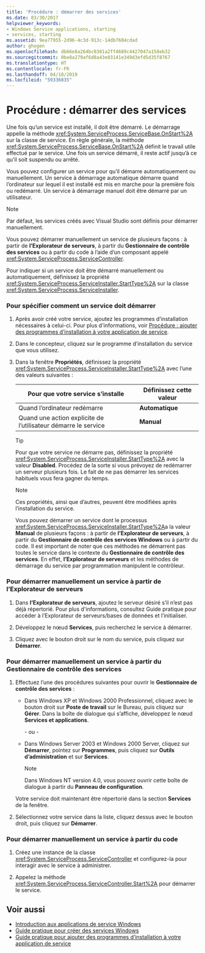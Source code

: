 ```yaml
---
title: 'Procédure : démarrer des services'
ms.date: 03/30/2017
helpviewer_keywords:
- Windows Service applications, starting
- services, starting
ms.assetid: 9ea77955-2d96-4c3d-913c-14db7604cdad
author: ghogen
ms.openlocfilehash: db66e8a264bc0381a2ff4689c4427047a158eb32
ms.sourcegitcommit: 0be8a279af6d8a43e03141e349d3efd5d35f8767
ms.translationtype: HT
ms.contentlocale: fr-FR
ms.lasthandoff: 04/18/2019
ms.locfileid: "59336835"
---
```

# <a name="how-to-start-services"></a>Procédure : démarrer des services
Une fois qu’un service est installé, il doit être démarré. Le démarrage appelle la méthode <xref:System.ServiceProcess.ServiceBase.OnStart%2A> sur la classe de service. En règle générale, la méthode <xref:System.ServiceProcess.ServiceBase.OnStart%2A> définit le travail utile effectué par le service. Une fois un service démarré, il reste actif jusqu’à ce qu’il soit suspendu ou arrêté.  
  
 Vous pouvez configurer un service pour qu’il démarre automatiquement ou manuellement. Un service à démarrage automatique démarre quand l’ordinateur sur lequel il est installé est mis en marche pour la première fois ou redémarré. Un service à démarrage manuel doit être démarré par un utilisateur.  
  
> [!NOTE]
>  Par défaut, les services créés avec Visual Studio sont définis pour démarrer manuellement.  
  
 Vous pouvez démarrer manuellement un service de plusieurs façons : à partir de **l’Explorateur de serveurs**, à partir du **Gestionnaire de contrôle des services** ou à partir du code à l’aide d’un composant appelé <xref:System.ServiceProcess.ServiceController>.  
  
 Pour indiquer si un service doit être démarré manuellement ou automatiquement, définissez la propriété <xref:System.ServiceProcess.ServiceInstaller.StartType%2A> sur la classe <xref:System.ServiceProcess.ServiceInstaller>.  
  
### <a name="to-specify-how-a-service-should-start"></a>Pour spécifier comment un service doit démarrer  
  
1. Après avoir créé votre service, ajoutez les programmes d’installation nécessaires à celui-ci. Pour plus d'informations, voir [Procédure : ajouter des programmes d’installation à votre application de service](../../../docs/framework/windows-services/how-to-add-installers-to-your-service-application.md).  
  
2. Dans le concepteur, cliquez sur le programme d’installation du service que vous utilisez.  
  
3. Dans la fenêtre **Propriétés**, définissez la propriété <xref:System.ServiceProcess.ServiceInstaller.StartType%2A> avec l’une des valeurs suivantes :  
  
    |Pour que votre service s’installe|Définissez cette valeur|  
    |----------------------------------|--------------------|  
    |Quand l’ordinateur redémarre|**Automatique**|  
    |Quand une action explicite de l’utilisateur démarre le service|**Manual**|  
  
    > [!TIP]
    >  Pour que votre service ne démarre pas, définissez la propriété <xref:System.ServiceProcess.ServiceInstaller.StartType%2A> avec la valeur **Disabled**. Procédez de la sorte si vous prévoyez de redémarrer un serveur plusieurs fois. Le fait de ne pas démarrer les services habituels vous fera gagner du temps.  
  
    > [!NOTE]
    >  Ces propriétés, ainsi que d’autres, peuvent être modifiées après l’installation du service.  
  
     Vous pouvez démarrer un service dont le processus <xref:System.ServiceProcess.ServiceInstaller.StartType%2A>a la valeur **Manual** de plusieurs façons : à partir de **l’Explorateur de serveurs**, à partir du **Gestionnaire de contrôle des services Windows** ou à partir du code. Il est important de noter que ces méthodes ne démarrent pas toutes le service dans le contexte du **Gestionnaire de contrôle des services**. En effet, **l’Explorateur de serveurs** et les méthodes de démarrage du service par programmation manipulent le contrôleur.  
  
### <a name="to-manually-start-a-service-from-server-explorer"></a>Pour démarrer manuellement un service à partir de l’Explorateur de serveurs  
  
1. Dans **l’Explorateur de serveurs**, ajoutez le serveur désiré s’il n’est pas déjà répertorié. Pour plus d'informations, consultez Guide pratique pour accéder à l’Explorateur de serveurs/bases de données et l’initialiser.  
  
2. Développez le nœud **Services**, puis recherchez le service à démarrer.  
  
3. Cliquez avec le bouton droit sur le nom du service, puis cliquez sur **Démarrer**.  
  
### <a name="to-manually-start-a-service-from-services-control-manager"></a>Pour démarrer manuellement un service à partir du Gestionnaire de contrôle des services  
  
1. Effectuez l’une des procédures suivantes pour ouvrir le **Gestionnaire de contrôle des services** :  
  
    -   Dans Windows XP et Windows 2000 Professionnel, cliquez avec le bouton droit sur **Poste de travail** sur le Bureau, puis cliquez sur **Gérer**. Dans la boîte de dialogue qui s’affiche, développez le nœud **Services et applications**.  
  
         \- ou -  
  
    -   Dans Windows Server 2003 et Windows 2000 Server, cliquez sur **Démarrer**, pointez sur **Programmes**, puis cliquez sur **Outils d’administration** et sur **Services**.  
  
        > [!NOTE]
        >  Dans Windows NT version 4.0, vous pouvez ouvrir cette boîte de dialogue à partir du **Panneau de configuration**.  
  
     Votre service doit maintenant être répertorié dans la section **Services** de la fenêtre.  
  
2. Sélectionnez votre service dans la liste, cliquez dessus avec le bouton droit, puis cliquez sur **Démarrer**.  
  
### <a name="to-manually-start-a-service-from-code"></a>Pour démarrer manuellement un service à partir du code  
  
1. Créez une instance de la classe <xref:System.ServiceProcess.ServiceController> et configurez-la pour interagir avec le service à administrer.  
  
2. Appelez la méthode <xref:System.ServiceProcess.ServiceController.Start%2A> pour démarrer le service.  
  
## <a name="see-also"></a>Voir aussi

- [Introduction aux applications de service Windows](../../../docs/framework/windows-services/introduction-to-windows-service-applications.md)
- [Guide pratique pour créer des services Windows](../../../docs/framework/windows-services/how-to-create-windows-services.md)
- [Guide pratique pour ajouter des programmes d’installation à votre application de service](../../../docs/framework/windows-services/how-to-add-installers-to-your-service-application.md)
